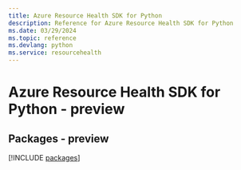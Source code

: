 ```yaml
---
title: Azure Resource Health SDK for Python
description: Reference for Azure Resource Health SDK for Python
ms.date: 03/29/2024
ms.topic: reference
ms.devlang: python
ms.service: resourcehealth
---
```

# Azure Resource Health SDK for Python - preview
## Packages - preview
[!INCLUDE [packages](resource-health-index.md)]